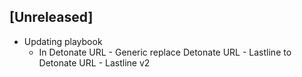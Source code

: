 ## [Unreleased]
- Updating playbook
  - In Detonate URL - Generic replace Detonate URL - Lastline to Detonate URL - Lastline v2
